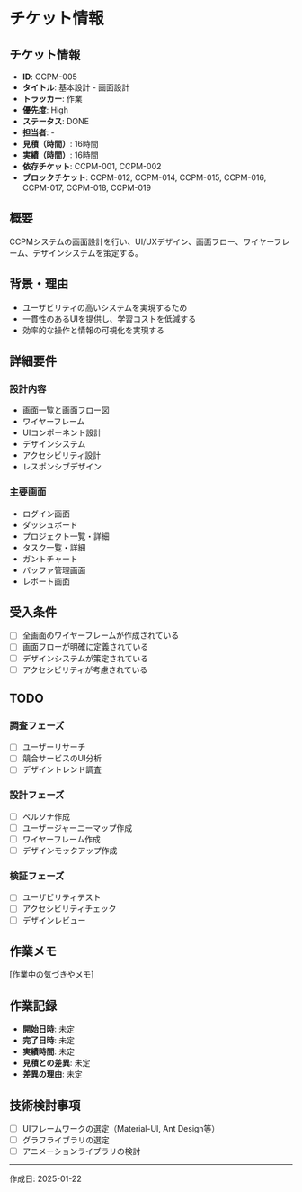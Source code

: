 # チケット情報

## チケット情報
- **ID**: CCPM-005
- **タイトル**: 基本設計 - 画面設計
- **トラッカー**: 作業
- **優先度**: High
- **ステータス**: DONE
- **担当者**: -
- **見積（時間）**: 16時間
- **実績（時間）**: 16時間
- **依存チケット**: CCPM-001, CCPM-002
- **ブロックチケット**: CCPM-012, CCPM-014, CCPM-015, CCPM-016, CCPM-017, CCPM-018, CCPM-019

## 概要
CCPMシステムの画面設計を行い、UI/UXデザイン、画面フロー、ワイヤーフレーム、デザインシステムを策定する。

## 背景・理由
- ユーザビリティの高いシステムを実現するため
- 一貫性のあるUIを提供し、学習コストを低減する
- 効率的な操作と情報の可視化を実現する

## 詳細要件
### 設計内容
- 画面一覧と画面フロー図
- ワイヤーフレーム
- UIコンポーネント設計
- デザインシステム
- アクセシビリティ設計
- レスポンシブデザイン

### 主要画面
- ログイン画面
- ダッシュボード
- プロジェクト一覧・詳細
- タスク一覧・詳細
- ガントチャート
- バッファ管理画面
- レポート画面

## 受入条件
- [ ] 全画面のワイヤーフレームが作成されている
- [ ] 画面フローが明確に定義されている
- [ ] デザインシステムが策定されている
- [ ] アクセシビリティが考慮されている

## TODO
### 調査フェーズ
- [ ] ユーザーリサーチ
- [ ] 競合サービスのUI分析
- [ ] デザイントレンド調査

### 設計フェーズ
- [ ] ペルソナ作成
- [ ] ユーザージャーニーマップ作成
- [ ] ワイヤーフレーム作成
- [ ] デザインモックアップ作成

### 検証フェーズ
- [ ] ユーザビリティテスト
- [ ] アクセシビリティチェック
- [ ] デザインレビュー

## 作業メモ
[作業中の気づきやメモ]

## 作業記録
- **開始日時**: 未定
- **完了日時**: 未定
- **実績時間**: 未定
- **見積との差異**: 未定
- **差異の理由**: 未定

## 技術検討事項
- [ ] UIフレームワークの選定（Material-UI, Ant Design等）
- [ ] グラフライブラリの選定
- [ ] アニメーションライブラリの検討

---

作成日: 2025-01-22